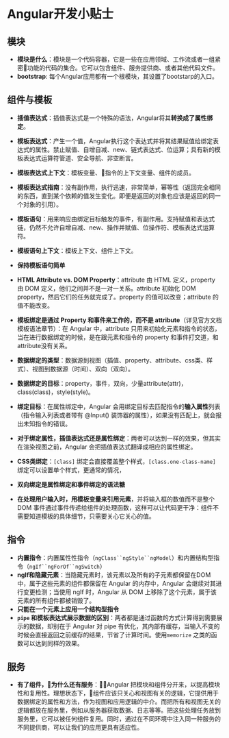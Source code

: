 # Angular开发小贴士

## 模块
- **模块是什么**：模块是一个代码容器，它是一些在应用领域、工作流或者一组紧密功能的代码的集合。它可以包含组件、服务提供商、或者其他代码文件。
- **bootstrap**: 每个Angular应用都有一个根模块，其设置了bootstarp的入口。


## 组件与模板
- **插值表达式**：插值表达式是一个特殊的语法，Angular将其**转换成了属性绑定**。
- **模板表达式**：产生一个值，Angular执行这个表达式并将其结果赋值给绑定表达式的属性。禁止赋值、自增自减、new、链式表达式、位运算；具有新的模板表达式运算符管道、安全导航、非空断言。
- **模板表达式上下文**：模板变量、指令的上下文变量、组件的成员。
- **模板表达式指南**：没有副作用，执行迅速，非常简单，幂等性（返回完全相同的东西，直到某个依赖的值发生变化。即便是返回的对象也应该是返回的同一个对象的引用）。
- **模板语句**：用来响应由绑定目标触发的事件，有副作用。支持赋值和表达式链，仍然不允许自增自减、new、操作并赋值、位操作符、模板表达式运算符。
- **模板语句上下文**：模板上下文、组件上下文。
- **保持模板语句简单**

- **HTML Attribute vs. DOM Property**：attribute 由 HTML 定义，property 由 DOM 定义，他们之间并不是一对一关系。attribute 初始化 DOM property，然后它们的任务就完成了。property 的值可以改变；attribute 的值不能改变。
- **模板绑定是通过 Property 和事件来工作的，而不是 attribute**（详见官方文档模板语法章节）：在 Angular 中，attribute 只用来初始化元素和指令的状态，当在进行数据绑定的时候，是在跟元素和指令的 property 和事件打交道，和 attribute没有关系。
- **数据绑定的类型**：数据源到视图（插值、property、attribute、css类、样式）、视图到数据源（时间）、双向（双向）。
- **数据绑定的目标**：property，事件，双向，少量attribute(attr)，class(class)，style(style)。
- **绑定目标**：在属性绑定中，Angular 会用绑定目标去匹配指令的**输入属性**列表（指令输入列表或者带有 @Input() 装饰器的属性），如果没有匹配上，就会报出未知指令的错误。
- **对于绑定属性，插值表达式还是属性绑定**：两者可以达到一样的效果，但其实在渲染视图之前，Angular 会把插值表达式翻译成相应的属性绑定。
- **CSS类绑定**：`[class]` 绑定会直接覆盖整个样式，`[class.one-class-name]` 绑定可以设置单个样式，更通常的情况， 
- **双向绑定是属性绑定和事件绑定的语法糖**
- **在处理用户输入时，用模板变量来引用元素**，并将输入框的数值而不是整个 DOM 事件通过事件传递给组件的处理函数，这样可以让代码更干净：组件不需要知道模板的具体细节，只需要关心它关心的值。

## 指令
- **内置指令**：内置属性性指令（`ngClass``ngStyle``ngModel`）和内置结构型指令（`ngIf``ngForOf``ngSwitch`）
- **ngIf和隐藏元素**：当隐藏元素时，该元素以及所有的子元素都保留在DOM中，属于这些元素的组件都保留在 Angular 的内存中，Angular 会继续对其进行变更检测；当使用 ngIf 时，Angular 从 DOM 上移除了这个元素，属于该元素的所有组件都被销毁了。
- **只能在一个元素上应用一个结构型指令**
- **`pipe` 和模板表达式展示数据的区别**：两者都是通过函数的方式计算得到需要展示的数据，却别在于 Angular 对 pipe 有优化，其内部有缓存，当输入不变的时候会直接返回之前缓存的结果，节省了计算时间。使用`memorize` 之类的函数可以达到同样的效果。

## 服务
- **有了组件，为什么还有服务**：Angular 把模块和组件分开来，以提高模块性和复用性。理想状态下，组件应该只关心和视图有关的逻辑，它提供用于数据绑定的属性和方法，作为视图和应用逻辑的中介。而把所有和视图无关的逻辑都放在服务里，例如从服务器获取数据、日志等等。把这些处理任务放到服务里，它可以被任何组件复用。同时，通过在不同环境中注入同一种服务的不同提供商，可以让我们的应用更具有适应性。